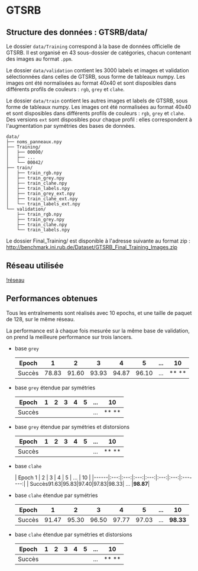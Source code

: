 # GTSRB

## Structure des données : GTSRB/data/

Le dossier `data/Training` correspond à la base de données officielle de GTSRB.
Il est organisé en 43 sous-dossier de catégories, chacun contenant des images au
format `.ppm`.

Le dossier `data/validation` contient les 3000 labels et images et validation
sélectionnées dans celles de GTSRB, sous forme de tableaux numpy. Les images ont
été normalisées au format 40x40 et sont disposibles dans différents profils de
couleurs : `rgb`, `grey` et `clahe`.

Le dossier `data/train` contient les autres images et labels de GTSRB, sous
forme de tableaux numpy. Les images ont été normalisées au format 40x40 et sont
disposibles dans différents profils de couleurs : `rgb`, `grey` et `clahe`. Des
versions `ext` sont disposibles pour chaque profil : elles correspondent à
l'augmentation par symétries des bases de données.

	data/
	├── noms_panneaux.npy
	├── Training/
	│   ├── 00000/
	│   ├── ...
	│   └── 00042/
	├── train/
	│   ├── train_rgb.npy
	│   ├── train_grey.npy
	│   ├── train_clahe.npy
	│   ├── train_labels.npy
	│   ├── train_grey_ext.npy
	│   ├── train_clahe_ext.npy
	│   └── train_labels_ext.npy
	└── validation/
	    ├── train_rgb.npy
	    ├── train_grey.npy
	    ├── train_clahe.npy
	    └── train_labels.npy

Le dossier Final_Training/ est disponible à l'adresse suivante au format zip :
http://benchmark.ini.rub.de/Dataset/GTSRB_Final_Training_Images.zip

## Réseau utilisée

[!réseau](CNN2.png)

## Performances obtenues

Tous les entraînements sont réalisés avec 10 epochs, et une taille de paquet de
128, sur le même réseau.

La performance est à chaque fois mesurée sur la même base de validation, on
prend la meilleure performance sur trois lancers.

- base `grey`

	| Epoch  |  1  |  2  |  3  |  4  |  5  | ... |   10    |
	|--------|:---:|:---:|:---:|:---:|:---:|:---:|:-------:|
	| Succès |78.83|91.60|93.93|94.87|96.10| ... |**     **|

- base `grey` étendue par symétries

	| Epoch  |  1  |  2  |  3  |  4  |  5  | ... |   10    |
	|--------|:---:|:---:|:---:|:---:|:---:|:---:|:-------:|
	| Succès |     |     |     |     |     | ... |**     **|

- base `grey` étendue par symétries et distorsions

	| Epoch  |  1  |  2  |  3  |  4  |  5  | ... |   10    |
	|--------|:---:|:---:|:---:|:---:|:---:|:---:|:-------:|
	| Succès |     |     |     |     |     | ... |**     **|

- base `clahe`

	| Epoch   1  |  2  |  3  |  4  |  5  | ... |   10    |
	|------|:---:|:---:|:---:|:---:|:---:|:---:|:-------:|
	| Succès91.63|95.83|97.40|97.83|98.33| ... |**98.87**|

- base `clahe` étendue par symétries

	| Epoch  |  1  |  2  |  3  |  4  |  5  | ... |   10    |
	|--------|:---:|:---:|:---:|:---:|:---:|:---:|:-------:|
	| Succès |91.47|95.30|96.50|97.77|97.03| ... |**98.33**|

- base `clahe` étendue par symétries et distorsions

	| Epoch  |  1  |  2  |  3  |  4  |  5  | ... |   10    |
	|--------|:---:|:---:|:---:|:---:|:---:|:---:|:-------:|
	| Succès |     |     |     |     |     | ... |**     **|